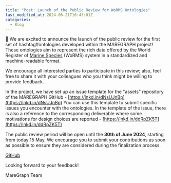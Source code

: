 ```yaml
---
title: "Post: Launch of the Public Review for WoRMS Ontologies"
last_modified_at: 2024-06-21T16:43:01Z
categories:
  - Blog
---
```




📣 We are excited to announce the launch of the public review for the first set of hashtag#ontologies developed within the MAREGRAPH project! 
These ontologies aim to represent the rich data offered by the World Register of [Marine Species](https://www.marinespecies.org/) (WoRMS) system in a standardized and machine-readable format.

We encourage all interested parties to participate in this review; also, feel free to share it with your colleagues who you think might be willing to provide feedback.

In the project, we have set up an issue template for the "assets" repository of the MAREGRAPH GitHub - [https://lnkd.in/dNsUJnBp](https://lnkd.in/dNsUJnBp)
You can use this template to submit specific issues you encounter with the ontologies. In the template of the issue, there is also a reference to the corresponding deliverable where some motivations for design choices are reported - [https://lnkd.in/ddRpZK5T](https://lnkd.in/ddRpZK5T)

The public review period will be open until the **30th of June 2024**, starting from today 15 May. We encourage you to submit your contributions as soon as possible to ensure they are considered during the finalization process.

[GitHub](https://github.com/MareGraph-EU/assets)

Looking forward to your feedback!

MareGraph Team 

